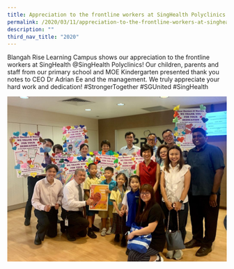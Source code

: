 ```yaml
---
title: Appreciation to the frontline workers at SingHealth Polyclinics
permalink: /2020/03/11/appreciation-to-the-frontline-workers-at-singhealth-polyclinics/
description: ""
third_nav_title: "2020"
---
```

<p>Blangah Rise Learning Campus shows our appreciation to the frontline workers at SingHealth @SingHealth Polyclinics! Our children, parents and staff from our primary school and MOE Kindergarten presented thank you notes to CEO Dr Adrian Ee and the management. We truly appreciate your hard work and dedication! #StrongerTogether #SGUnited #SingHealth</p>
<img src="/images/IMG_8431-1024x772.jpg">
